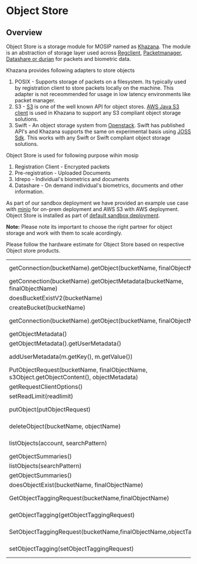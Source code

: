 # Object Store

## Overview

Object Store is a storage module for MOSIP named as [Khazana](https://github.com/mosip/khazana). The module is an abstraction of storage layer used across [Regclient](https://github.com/mosip/registration-client), [Packetmanager](https://github.com/mosip/packet-manager), [Datashare or durian](https://github.com/mosip/durian) for packets and biometric data.

Khazana provides following adapters to store objects

1. POSIX - Supports storage of packets on a filesystem. Its typically used by registration client to store packets locally on the machine. This adapter is not receommended for usage in low latency environments like packet manager. 
2. S3 - [S3](https://docs.aws.amazon.com/AmazonS3/latest/API/Welcome.html) is one of the well known  API for object stores. [AWS Java S3 client](https://docs.aws.amazon.com/AWSJavaSDK/latest/javadoc/com/amazonaws/services/s3/AmazonS3.html) is used in Khazana to support any S3 compliant object storage solutions. 
3. Swift - An object storage system from [Openstack](https://docs.openstack.org/swift/latest/getting_started.html). Swift has published API's and Khazana supports the same on experimental basis using [JOSS Sdk](https://joss.javaswift.org/). This works with any Swift or Swift compliant object storage solutions.

Object Store is used for following purpose wihin mosip

1. Registration Client - Encrypted packets
2. Pre-registration - Uploaded Documents
3. Idrepo - Individual's biometrics and documents
4. Datashare - On demand individual's biometrics, documents and other information. 

As part of our sandbox deployment we have provided an example use case with [minio](https://www.minio.io) for on-prem deployment and AWS S3 with AWS deployment. Object Store is installed as part of [default sandbox deployment](https://github.com/mosip/mosip-infra/tree/release-1.2.0/deployment/v3/external/object\_store).

__Note:__ Please note its important to choose the right partner for object storage and work with them to scale acordingly. 

Please follow the hardware estimate for Object Store based on respective Object store products. 

| | |
|:----|:----|
|getConnection(bucketName).getObject(bucketName, finalObjectName)|https://docs.aws.amazon.com/AWSJavaSDK/latest/javadoc/com/amazonaws/services/s3/AmazonS3Client.html#getObject-com.amazonaws.services.s3.model.GetObjectRequest|
|getConnection(bucketName).getObjectMetadata(bucketName, finalObjectName)|https://docs.aws.amazon.com/AWSJavaSDK/latest/javadoc/com/amazonaws/services/s3/AmazonS3Client.html#getObjectMetadata-java.lang.String-java.lang.String|
|doesBucketExistV2(bucketName)|https://docs.aws.amazon.com/AWSJavaSDK/latest/javadoc/com/amazonaws/services/s3/AmazonS3Client.html#doesBucketExistV2-java.lang.String|
|createBucket(bucketName)|https://docs.aws.amazon.com/AWSJavaSDK/latest/javadoc/com/amazonaws/services/s3/AmazonS3Client.html#createBucket-java.lang.String|
|getConnection(bucketName).getObject(bucketName, finalObjectName)|https://docs.aws.amazon.com/AWSJavaSDK/latest/javadoc/com/amazonaws/services/s3/AmazonS3Client.html#getObject-com.amazonaws.services.s3.model.GetObjectRequest|
|getObjectMetadata()|https://docs.aws.amazon.com/AWSJavaSDK/latest/javadoc/com/amazonaws/services/s3/model/S3Object.html#getObjectMetadata--|
|getObjectMetadata().getUserMetadata()|https://docs.aws.amazon.com/AWSJavaSDK/latest/javadoc/com/amazonaws/services/s3/model/ObjectMetadata.html#getUserMetadata|
|addUserMetadata(m.getKey(), m.getValue())|https://docs.aws.amazon.com/AWSJavaSDK/latest/javadoc/com/amazonaws/services/s3/model/ObjectMetadata.html#addUserMetadata-java.lang.String-java.lang.String|
|PutObjectRequest(bucketName, finalObjectName, s3Object.getObjectContent(), objectMetadata)|https://docs.aws.amazon.com/AWSJavaSDK/latest/javadoc/com/amazonaws/services/s3/model/PutObjectRequest.html#PutObjectRequest-java.lang.String-java.lang.String-java.io.InputStream-com.amazonaws.services.s3.model.ObjectMetadata|
|getRequestClientOptions()|https://docs.aws.amazon.com/AWSJavaSDK/latest/javadoc/com/amazonaws/AmazonWebServiceRequest.html#getRequestClientOptions|
|setReadLimit(readlimit)|https://docs.aws.amazon.com/AWSJavaSDK/latest/javadoc/com/amazonaws/RequestClientOptions.html#setReadLimit-int|
|putObject(putObjectRequest)|https://docs.aws.amazon.com/AWSJavaSDK/latest/javadoc/com/amazonaws/services/s3/AmazonS3Client.html#putObject-com.amazonaws.services.s3.model.PutObjectRequest|
|deleteObject(bucketName, objectName)|https://docs.aws.amazon.com/AWSJavaSDK/latest/javadoc/com/amazonaws/services/s3/AmazonS3Client.html#deleteObject-java.lang.String-java.lang.String|
|listObjects(account, searchPattern)|https://docs.aws.amazon.com/AWSJavaSDK/latest/javadoc/com/amazonaws/services/s3/AmazonS3Client.html#listObjects-java.lang.String-java.lang.String https://docs.aws.amazon.com/AWSJavaSDK/latest/javadoc/com/amazonaws/services/s3/AmazonS3Client.html#listObjects-java.lang.String-java.lang.String|
|getObjectSummaries()|https://docs.aws.amazon.com/AWSJavaSDK/latest/javadoc/com/amazonaws/services/s3/model/ObjectListing.html#getObjectSummaries|
|listObjects(searchPattern)|https://docs.aws.amazon.com/AWSJavaSDK/latest/javadoc/com/amazonaws/services/s3/AmazonS3.html#listObjects-java.lang.String|
|getObjectSummaries()|https://docs.aws.amazon.com/AWSJavaSDK/latest/javadoc/com/amazonaws/services/s3/model/ObjectListing.html#getObjectSummaries|
|doesObjectExist(bucketName, finalObjectName)|https://docs.aws.amazon.com/AWSJavaSDK/latest/javadoc/com/amazonaws/services/s3/AmazonS3.html#doesObjectExist-java.lang.String-java.lang.String|
|GetObjectTaggingRequest(bucketName,finalObjectName)|https://docs.aws.amazon.com/AWSJavaSDK/latest/javadoc/com/amazonaws/services/s3/model/GetObjectTaggingRequest.html#GetObjectTaggingRequest-java.lang.String-java.lang.String|
|getObjectTagging(getObjectTaggingRequest)|https://docs.aws.amazon.com/AWSJavaSDK/latest/javadoc/com/amazonaws/services/s3/AmazonS3.html#getObjectTagging-com.amazonaws.services.s3.model.GetObjectTaggingRequest|
|SetObjectTaggingRequest(bucketName,finalObjectName,objectTagging)|https://docs.aws.amazon.com/AWSJavaSDK/latest/javadoc/com/amazonaws/services/s3/model/SetObjectTaggingRequest.html#SetObjectTaggingRequest-java.lang.String-java.lang.String-com.amazonaws.services.s3.model.ObjectTagging|
|setObjectTagging(setObjectTaggingRequest)|https://docs.aws.amazon.com/AWSJavaSDK/latest/javadoc/com/amazonaws/services/s3/AmazonS3.html#setObjectTagging-com.amazonaws.services.s3.model.SetObjectTaggingRequest|
